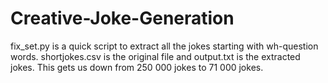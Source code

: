 # Creative-Joke-Generation

fix_set.py is a quick script to extract all the jokes starting with wh-question words. 
shortjokes.csv is the original file and output.txt is the extracted jokes. This gets us down from 250 000 jokes to 71 000 jokes.
